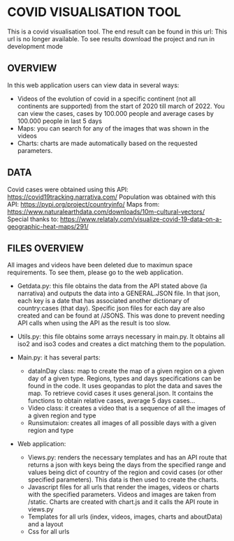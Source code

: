 # COVID VISUALISATION TOOL

This is a covid visualisation tool. The end result can be found in this url: This url is no longer available. To see results download the project and run in development mode

## OVERVIEW
In this web application users can view data in several ways:
* Videos of the evolution of covid in a specific continent (not all continents are supported) from the start of 2020 till march of 2022. You can view the cases, cases by 100.000 people and average cases by 100.000 people in last 5 days
* Maps: you can search for any of the images that was shown in the videos
* Charts: charts are made automatically based on the requested parameters. 

## DATA
Covid cases were obtained using this API: https://covid19tracking.narrativa.com/
Population was obtained with this API: https://pypi.org/project/countryinfo/
Maps from: https://www.naturalearthdata.com/downloads/10m-cultural-vectors/
Special thanks to: https://www.relataly.com/visualize-covid-19-data-on-a-geographic-heat-maps/291/

## FILES OVERVIEW
All images and videos have been deleted due to maximun space requirements. To see them, please go to the web application. 

* Getdata.py: this file obtains the data from the API stated above (la narrativa) and outputs the data into a GENERAL.JSON file. In that json, each key is a date that has associated another dictionary of country:cases (that day). Specific json files for each day are also created and can be found at /JSONS. This was done to prevent needing API calls when using the API as the result is too slow. 
* Utils.py: this file obtains some arrays necessary in main.py. It obtains all iso2 and iso3 codes and creates a dict matching them to the population. 
* Main.py: it has several parts:
    * dataInDay class: map to create the map of a given region on a given day of a given type. Regions, types and days specifications can be found in the code. It uses geopandas to plot the data and saves the map. To retrieve covid cases it uses general.json. It contains the functions to obtain relative cases, average 5 days cases...
    * Video class: it creates a video that is a sequence of all the images of a given region and type
    * Runsimutaion: creates all images of all possible days with a given region and type


* Web application:
    * Views.py: renders the necessary templates and has an API route that returns a json with keys being the days from the specified range and values being dict of country of the region and covid cases (or other specified parameters). This data is then used to create the charts. 
    * Javascript files for all urls that render the images, videos or charts with the specified parameters. Videos and images are taken from /static. Charts are created with chart.js and it calls the API route in views.py
    * Templates for all urls (index, videos, images, charts and aboutData) and a layout
    * Css for all urls

